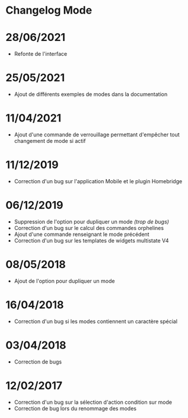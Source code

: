 # Changelog Mode

# 28/06/2021

- Refonte de l'interface

# 25/05/2021

- Ajout de différents exemples de modes dans la documentation

# 11/04/2021

- Ajout d'une commande de verrouillage permettant d'empêcher tout changement de mode si actif

# 11/12/2019

- Correction d'un bug sur l'application Mobile et le plugin Homebridge

# 06/12/2019

- Suppression de l'option pour dupliquer un mode *(trop de bugs)*
- Correction d'un bug sur le calcul des commandes orphelines
- Ajout d'une commande renseignant le mode précédent
- Correction d'un bug sur les templates de widgets multistate V4

# 08/05/2018

- Ajout de l'option pour dupliquer un mode

# 16/04/2018

- Correction d'un bug si les modes contiennent un caractère spécial

# 03/04/2018

- Correction de bugs

# 12/02/2017

- Correction d'un bug sur la sélection d'action condition sur mode
- Correction de bug lors du renommage des modes
